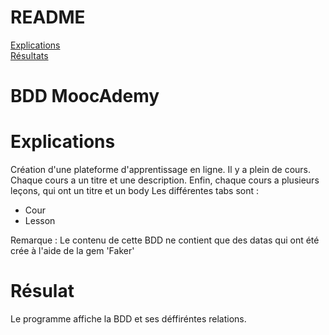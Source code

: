 # README
<a href = https://github.com/Luxilux/MoocAdemy/blob/master/README.md#explications> Explications<a/> <br>
<a href = https://github.com/Luxilux/MoocAdemy/blob/master/README.md#r%C3%A9sulat> Résultats<a/>

# BDD MoocAdemy

# Explications 
Création d'une plateforme d'apprentissage en ligne. Il y a plein de cours. Chaque cours a un titre et une description. Enfin, chaque cours a plusieurs leçons, qui ont un titre et un body
Les différentes tabs sont : 
* Cour
* Lesson

Remarque :  Le contenu de cette BDD ne contient que des datas qui ont été crée à  l'aide de la gem 'Faker'

# Résulat
Le programme affiche la BDD et ses déffiréntes relations.
